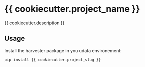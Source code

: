 # {{ cookiecutter.project_name }}

{{ cookiecutter.description }}

## Usage

Install the harvester package in you udata environement:

```bash
pip install {{ cookiecutter.project_slug }}
```
